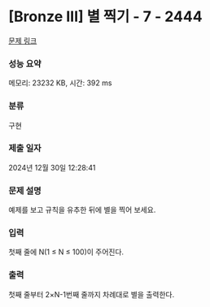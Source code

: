 # [Bronze III] 별 찍기 - 7 - 2444 

[문제 링크](https://www.acmicpc.net/problem/2444) 

### 성능 요약

메모리: 23232 KB, 시간: 392 ms

### 분류

구현

### 제출 일자

2024년 12월 30일 12:28:41

### 문제 설명

<p style="user-select: auto !important;">예제를 보고 규칙을 유추한 뒤에 별을 찍어 보세요.</p>

### 입력 

 <p style="user-select: auto !important;">첫째 줄에 N(1 ≤ N ≤ 100)이 주어진다.</p>

### 출력 

 <p style="user-select: auto !important;">첫째 줄부터 2×N-1번째 줄까지 차례대로 별을 출력한다.</p>

